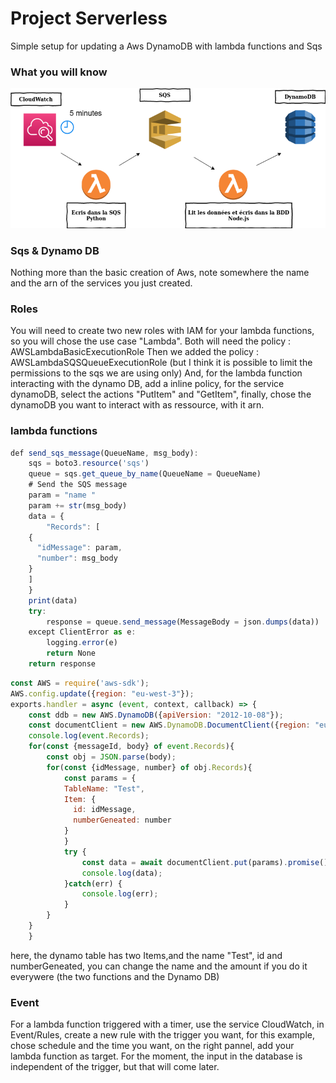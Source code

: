 # Project Serverless
Simple setup for updating a Aws DynamoDB with lambda functions and Sqs

### What you will know
![global schema](rapport1.png)

### Sqs & Dynamo DB
Nothing more than the basic creation of Aws, note somewhere the name and the arn of the services you just created.

### Roles
You will need to create two new roles with IAM for your lambda functions, so you will chose the use case "Lambda".
Both will need the policy : AWSLambdaBasicExecutionRole
Then we added the policy : AWSLambdaSQSQueueExecutionRole (but I think it is possible to limit the permissions to the sqs we are using only)
And, for the lambda function interacting with the dynamo DB, add a inline policy, for the service dynamoDB, select the actions "PutItem" and "GetItem", finally, chose the dynamoDB you want to interact with as ressource, with it arn.
### lambda functions
```js
def send_sqs_message(QueueName, msg_body):
    sqs = boto3.resource('sqs')
    queue = sqs.get_queue_by_name(QueueName = QueueName)
    # Send the SQS message
    param = "name "
    param += str(msg_body)
    data = {
        "Records": [
    {
      "idMessage": param,
      "number": msg_body
    }
    ]
    }
    print(data)
    try:
        response = queue.send_message(MessageBody = json.dumps(data))
    except ClientError as e:
        logging.error(e)
        return None
    return response
```
```js
const AWS = require('aws-sdk');
AWS.config.update({region: "eu-west-3"});
exports.handler = async (event, context, callback) => {
    const ddb = new AWS.DynamoDB({apiVersion: "2012-10-08"});
    const documentClient = new AWS.DynamoDB.DocumentClient({region: "eu-west-3"});
    console.log(event.Records);
    for(const {messageId, body} of event.Records){
        const obj = JSON.parse(body);
        for(const {idMessage, number} of obj.Records){
            const params = {
            TableName: "Test",
            Item: {
              id: idMessage,
              numberGeneated: number
            }
            }
            try {
                const data = await documentClient.put(params).promise();
                console.log(data);
            }catch(err) {
                console.log(err);
            }
        }
    }
    } 
```
here, the dynamo table has two Items,and the name "Test", id and numberGeneated, you can change the name and the amount if you do it everywere (the two functions and the Dynamo DB)

### Event
For a lambda function triggered with a timer, use the service CloudWatch, in Event/Rules, create a new rule with the trigger you want, for this example, chose schedule and the time you want, on the right pannel, add your lambda function as target.
For the moment, the input in the database is independent of the trigger, but that will come later.
